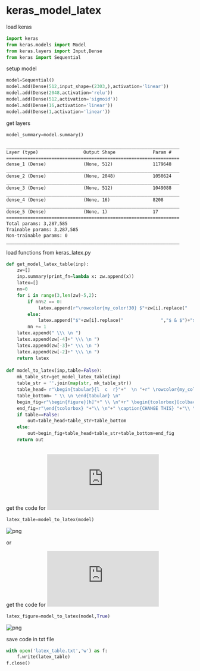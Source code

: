 # keras_model_latex

load keras
```python
import keras
from keras.models import Model
from keras.layers import Input,Dense
from keras import Sequential
```

setup model
```python
model=Sequential()
model.add(Dense(512,input_shape=(2303,),activation='linear'))
model.add(Dense(2048,activation='relu'))
model.add(Dense(512,activation='sigmoid'))
model.add(Dense(16,activation='linear'))
model.add(Dense(1,activation='linear'))
```

get layers
```python
model_summary=model.summary()
```

    _________________________________________________________________
    Layer (type)                 Output Shape              Param #   
    =================================================================
    dense_1 (Dense)              (None, 512)               1179648   
    _________________________________________________________________
    dense_2 (Dense)              (None, 2048)              1050624   
    _________________________________________________________________
    dense_3 (Dense)              (None, 512)               1049088   
    _________________________________________________________________
    dense_4 (Dense)              (None, 16)                8208      
    _________________________________________________________________
    dense_5 (Dense)              (None, 1)                 17        
    =================================================================
    Total params: 3,287,585
    Trainable params: 3,287,585
    Non-trainable params: 0
    _________________________________________________________________


load functions from keras_latex.py
```python
def get_model_latex_table(inp):
    zw=[]
    inp.summary(print_fn=lambda x: zw.append(x))
    latex=[]
    nn=0
    for i in range(3,len(zw)-5,2):
        if nn%2 == 0:
            latex.append(r"\rowcolor{my_color!30} $"+zw[i].replace("              ","$ & $")+"$ \\\ \n ")
        else:
            latex.append("$"+zw[i].replace("              ","$ & $")+"$ \\\ \n ")
        nn += 1
    latex.append(" \\\ \n ")
    latex.append(zw[-4]+" \\\ \n ")
    latex.append(zw[-3]+" \\\ \n ")
    latex.append(zw[-2]+" \\\ \n ")
    return latex
        
def model_to_latex(inp,table=False):
    mk_table_str=get_model_latex_table(inp)
    table_str = ''.join(map(str, mk_table_str))
    table_head= r"\begin{tabular}{l  c  r}"+"  \n "+r" \rowcolor{my_color!60} Layer (type) &  Output Shape & Param $N_o$ \\"+" \n "+r" \hline \hline \\"+" \n" 
    table_bottom= " \\ \n \end{tabular} \n"
    begin_fig=r"\begin{figure}[h]"+" \\ \n"+r" \begin{tcolorbox}[colback=my_color!10,colframe=my_color!50!black,fonttitle=\bfseries, title=\scriptsize{Figure~\ref{tab:CHANGE NUMBER}: Model 1}, halign=center]"+"\\ \n"
    end_fig=r"\end{tcolorbox} "+"\\ \n"+" \caption{CHANGE THIS} "+"\\ \n"+r" \label{tab:CHANGE NUMBER} "+"\\ \n"+" \end{figure}"+"\\ \n"
    if table==False:
        out=table_head+table_str+table_bottom
    else:
        out=begin_fig+table_head+table_str+table_bottom+end_fig
    return out
        
```

get the code for ![latex table](https://github.com/ambader/keras_model_latex/blob/main/latex_table.pdf)

```python
latex_table=model_to_latex(model)
```
![png](https://user-images.githubusercontent.com/42641926/111282970-dc79db80-863e-11eb-8964-810e7807c2b8.png|width=100px)

or

get the code for ![latex figure](https://github.com/ambader/keras_model_latex/blob/main/latex_figure.pdf)
```python
latex_figure=model_to_latex(model,True)
```
![png](https://user-images.githubusercontent.com/42641926/111282466-52317780-863e-11eb-91e0-15b3e8acff54.png|width=100px)

save code in txt file
```python
with open('latex_table.txt','w') as f:
    f.write(latex_table)
f.close()
```
